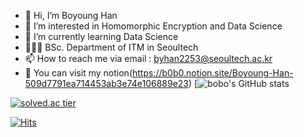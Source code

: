 - 👋 Hi, I’m Boyoung Han
- 👀 I’m interested in Homomorphic Encryption and Data Science
- 🌱 I’m currently learning Data Science
- 👩🏻‍🎓 BSc. Department of ITM in Seoultech
- 📫 How to reach me via email : byhan2253@seoultech.ac.kr
- 📑 You can visit my notion(https://b0b0.notion.site/Boyoung-Han-509d7791ea714453ab3e74e106889e23)
[![bobo's GitHub stats](https://github-readme-stats.vercel.app/api?username=bobo-0&bg_color=30,87cefa,9370db&title_color=fff&text_color=fff)
  
[![solved.ac tier](http://mazassumnida.wtf/api/pastel/generate_badge?boj=bobo0)](https://solved.ac/bobo0)

[![Hits](https://hits.seeyoufarm.com/api/count/incr/badge.svg?url=https%3A%2F%2Fgithub.com%2Ftwinklesu&count_bg=%23FF6B74&title_bg=%23000000&icon=&icon_color=%23E7E7E7&title=hits&edge_flat=false)](https://hits.seeyoufarm.com)
